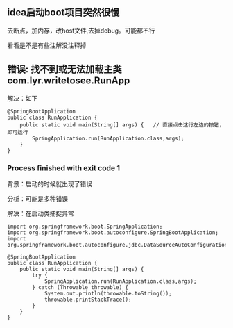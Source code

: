 ## idea启动boot项目突然很慢

去断点，加内存，改host文件,去掉debug。可能都不行

看看是不是有些注解没注释掉

## 错误: 找不到或无法加载主类 com.lyr.writetosee.RunApp

解决：如下
    
```jshelllanguage
@SpringBootApplication
public class RunApplication {
    public static void main(String[] args) {   // 直接点击这行左边的按钮，即可运行
        SpringApplication.run(RunApplication.class,args);
    }
}
```

### Process finished with exit code 1

背景：启动的时候就出现了错误

分析：可能是多种错误

解决：在启动类捕捉异常
```jshelllanguage
import org.springframework.boot.SpringApplication;
import org.springframework.boot.autoconfigure.SpringBootApplication;
import org.springframework.boot.autoconfigure.jdbc.DataSourceAutoConfiguration;

@SpringBootApplication
public class RunApplication {
    public static void main(String[] args) {
        try {
            SpringApplication.run(RunApplication.class,args);
        } catch (Throwable throwable) {
            System.out.println(throwable.toString());
            throwable.printStackTrace();
        }
    }
}
```












